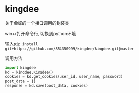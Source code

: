 # kingdee
关于金蝶的一个接口调用的封装类

win+r打开命令行, 切换到python环境

输入```pip install git+https://github.com/854350999/kingdee/kingdee.git@master```

调用方法

```python
import kingdee
kd = kingdee.Kingdee()
cookies = kd.get_cookies(user_id, user_name, password)
post_data = {}
response = kd.save(post_data, cookies)
```
